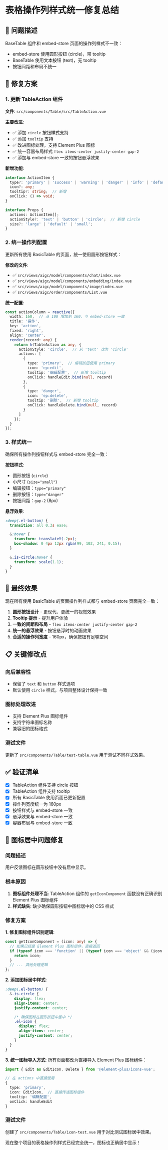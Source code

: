 # 表格操作列样式统一修复总结

## 🎯 **问题描述**

BaseTable 组件和 embed-store 页面的操作列样式不一致：
- embed-store 使用圆形按钮 (circle)，带 tooltip
- BaseTable 使用文本按钮 (text)，无 tooltip
- 按钮间距和布局不统一

## 🔧 **修复方案**

### **1. 更新 TableAction 组件**
**文件**: `src/components/Table/src/TableAction.vue`

**主要改进**:
- ✅ 添加 `circle` 按钮样式支持
- ✅ 添加 `tooltip` 支持
- ✅ 改进图标处理，支持 Element Plus 图标
- ✅ 统一容器布局样式 `flex items-center justify-center gap-2`
- ✅ 添加与 embed-store 一致的按钮悬浮效果

**新增功能**:
```typescript
interface ActionItem {
  type?: 'primary' | 'success' | 'warning' | 'danger' | 'info' | 'default';
  icon?: any;
  tooltip?: string;  // 新增
  onClick: () => void;
}

interface Props {
  actions: ActionItem[];
  actionStyle?: 'text' | 'button' | 'circle';  // 新增 circle
  size?: 'large' | 'default' | 'small';
}
```

### **2. 统一操作列配置**
更新所有使用 BasicTable 的页面，统一使用圆形按钮样式：

**修改的文件**:
- ✅ `src/views/aigc/model/components/chat/index.vue`
- ✅ `src/views/aigc/model/components/embedding/index.vue`
- ✅ `src/views/aigc/model/components/image/index.vue`
- ✅ `src/views/aigc/order/components/List.vue`

**统一配置**:
```typescript
const actionColumn = reactive({
  width: 160,  // 从 100 增加到 160，与 embed-store 一致
  title: '操作',
  key: 'action',
  fixed: 'right',
  align: 'center',
  render(record: any) {
    return h(TableAction as any, {
      actionStyle: 'circle',  // 从 'text' 改为 'circle'
      actions: [
        {
          type: 'primary',  // 编辑按钮使用 primary
          icon: 'ep:edit',
          tooltip: '编辑配置',  // 新增 tooltip
          onClick: handleEdit.bind(null, record)
        },
        {
          type: 'danger',
          icon: 'ep:delete',
          tooltip: '删除',  // 新增 tooltip
          onClick: handleDelete.bind(null, record)
        }
      ]
    });
  }
});
```

### **3. 样式统一**
确保所有操作列按钮样式与 embed-store 完全一致：

**按钮样式**:
- 圆形按钮 (`circle`)
- 小尺寸 (`size="small"`)
- 编辑按钮：`type="primary"`
- 删除按钮：`type="danger"`
- 按钮间距：`gap-2` (8px)

**悬浮效果**:
```scss
:deep(.el-button) {
  transition: all 0.3s ease;

  &:hover {
    transform: translateY(-2px);
    box-shadow: 0 4px 12px rgba(99, 102, 241, 0.15);
  }

  &.is-circle:hover {
    transform: scale(1.1);
  }
}
```

## 🎯 **最终效果**

现在所有使用 BasicTable 的页面操作列样式都与 embed-store 页面完全一致：

1. **圆形按钮设计** - 更现代、更统一的视觉效果
2. **Tooltip 提示** - 提升用户体验
3. **一致的间距和布局** - `flex items-center justify-center gap-2`
4. **统一的悬浮效果** - 按钮悬浮时的动画效果
5. **合适的操作列宽度** - 160px，确保按钮有足够空间

## 📋 **关键修改点**

### **向后兼容性**
- 保留了 `text` 和 `button` 样式选项
- 默认使用 `circle` 样式，与项目整体设计保持一致

### **图标处理改进**
- 支持 Element Plus 图标组件
- 支持字符串图标名称
- 兼容旧的图标格式

### **测试文件**
更新了 `src/components/Table/test-table.vue` 用于测试不同样式效果。

## ✅ **验证清单**

- [x] TableAction 组件支持 circle 按钮
- [x] TableAction 组件支持 tooltip
- [x] 所有 BasicTable 使用页面已更新配置
- [x] 操作列宽度统一为 160px
- [x] 按钮样式与 embed-store 一致
- [x] 悬浮效果与 embed-store 一致
- [x] 容器布局与 embed-store 一致

## 🔧 **图标居中问题修复**

### **问题描述**
用户反馈图标在圆形按钮中没有居中显示。

### **根本原因**
1. **图标组件处理不当**: TableAction 组件的 `getIconComponent` 函数没有正确识别 Element Plus 图标组件
2. **样式缺失**: 缺少确保圆形按钮中图标居中的 CSS 样式

### **修复方案**

**1. 修复图标组件识别逻辑**:
```typescript
const getIconComponent = (icon: any) => {
  // 如果已经是 Element Plus 图标组件，直接返回
  if (typeof icon === 'function' || (typeof icon === 'object' && (icon.__name || icon.name))) {
    return icon;
  }
  // ... 其他处理逻辑
};
```

**2. 添加图标居中样式**:
```scss
:deep(.el-button) {
  &.is-circle {
    display: flex;
    align-items: center;
    justify-content: center;

    /* 确保图标在圆形按钮中居中 */
    .el-icon {
      display: flex;
      align-items: center;
      justify-content: center;
    }
  }
}
```

**3. 统一图标导入方式**:
所有页面都改为直接导入 Element Plus 图标组件：
```typescript
import { Edit as EditIcon, Delete } from '@element-plus/icons-vue';

// 在 actions 中直接使用
{
  type: 'primary',
  icon: EditIcon,  // 直接传递图标组件
  tooltip: '编辑配置',
  onClick: handleEdit
}
```

### **测试文件**
创建了 `src/components/Table/icon-test.vue` 用于对比测试图标居中效果。

现在整个项目的表格操作列样式已经完全统一，图标也正确居中显示！
